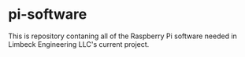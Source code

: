 pi-software
===========

This is repository contaning all of the Raspberry Pi software needed in Limbeck Engineering LLC's current project.

